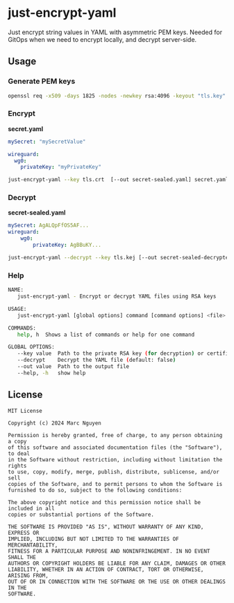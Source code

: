 # just-encrypt-yaml

Just encrypt string values in YAML with asymmetric PEM keys. Needed for GitOps when we need to encrypt locally, and decrypt server-side.

## Usage

### Generate PEM keys

```bash
openssl req -x509 -days 1825 -nodes -newkey rsa:4096 -keyout "tls.key" -out "tls.crt" -subj "/CN=secret-controller/O=secret-controller"
```

### Encrypt

**secret.yaml**

```yaml
mySecret: "mySecretValue"

wireguard:
  wg0:
    privateKey: "myPrivateKey"
```

```bash
just-encrypt-yaml --key tls.crt  [--out secret-sealed.yaml] secret.yaml
```

### Decrypt

**secret-sealed.yaml**

```yaml
mySecret: AgALQpFfOS5AF...
wireguard:
    wg0:
        privateKey: AgBBuKY...
```

```bash
just-encrypt-yaml --decrypt --key tls.kej [--out secret-sealed-decrypted.yaml] secret-sealed.yaml
```

### Help

```bash
NAME:
   just-encrypt-yaml - Encrypt or decrypt YAML files using RSA keys

USAGE:
   just-encrypt-yaml [global options] command [command options] <file>

COMMANDS:
   help, h  Shows a list of commands or help for one command

GLOBAL OPTIONS:
   --key value  Path to the private RSA key (for decryption) or certificate (for encryption)
   --decrypt    Decrypt the YAML file (default: false)
   --out value  Path to the output file
   --help, -h   show help
```

## License

```
MIT License

Copyright (c) 2024 Marc Nguyen

Permission is hereby granted, free of charge, to any person obtaining a copy
of this software and associated documentation files (the "Software"), to deal
in the Software without restriction, including without limitation the rights
to use, copy, modify, merge, publish, distribute, sublicense, and/or sell
copies of the Software, and to permit persons to whom the Software is
furnished to do so, subject to the following conditions:

The above copyright notice and this permission notice shall be included in all
copies or substantial portions of the Software.

THE SOFTWARE IS PROVIDED "AS IS", WITHOUT WARRANTY OF ANY KIND, EXPRESS OR
IMPLIED, INCLUDING BUT NOT LIMITED TO THE WARRANTIES OF MERCHANTABILITY,
FITNESS FOR A PARTICULAR PURPOSE AND NONINFRINGEMENT. IN NO EVENT SHALL THE
AUTHORS OR COPYRIGHT HOLDERS BE LIABLE FOR ANY CLAIM, DAMAGES OR OTHER
LIABILITY, WHETHER IN AN ACTION OF CONTRACT, TORT OR OTHERWISE, ARISING FROM,
OUT OF OR IN CONNECTION WITH THE SOFTWARE OR THE USE OR OTHER DEALINGS IN THE
SOFTWARE.
```
